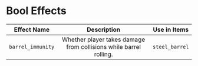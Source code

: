# Bool Effects

|Effect Name|Description|Use in Items|
|:---:|:---:|:---:|
|`barrel_immunity`|Whether player takes damage from collisions while barrel rolling.|`steel_barrel`|
